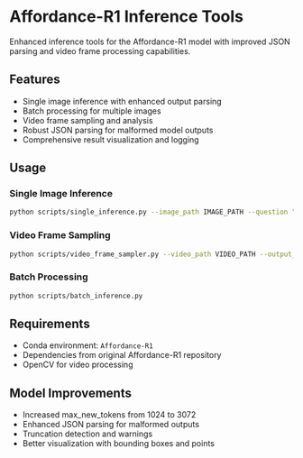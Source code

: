 # Affordance-R1 Inference Tools

Enhanced inference tools for the Affordance-R1 model with improved JSON parsing and video frame processing capabilities.

## Features

- Single image inference with enhanced output parsing
- Batch processing for multiple images
- Video frame sampling and analysis
- Robust JSON parsing for malformed model outputs
- Comprehensive result visualization and logging

## Usage

### Single Image Inference
```bash
python scripts/single_inference.py --image_path IMAGE_PATH --question "QUESTION"
```

### Video Frame Sampling
```bash
python scripts/video_frame_sampler.py --video_path VIDEO_PATH --output_dir OUTPUT_DIR --num_frames 16
```

### Batch Processing
```bash
python scripts/batch_inference.py
```

## Requirements

- Conda environment: `Affordance-R1`
- Dependencies from original Affordance-R1 repository
- OpenCV for video processing

## Model Improvements

- Increased max_new_tokens from 1024 to 3072
- Enhanced JSON parsing for malformed outputs
- Truncation detection and warnings
- Better visualization with bounding boxes and points